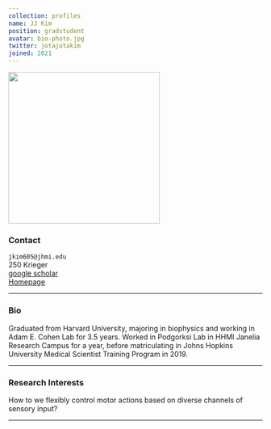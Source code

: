 ```yaml
---
collection: profiles
name: JJ Kim
position: gradstudent
avatar: bio-photo.jpg
twitter: jotajotakim
joined: 2021
---
```


<img width="300" src="{{site.baseurl}}/images/people/{{page.avatar}}" data-action="zoom">

### Contact

<i class="fa fa-envelope-o"></i>  `jkim605@jhmi.edu`<br>
<i class="fa fa-building"></i> 250 Krieger <br>
<i class="fa fa-bar-chart"></i> [google scholar](https://scholar.google.com/citations?user=n04bDbsAAAAJ&hl=en) <br>
 [Homepage](http://jeongjunjjkim.github.io)

<hr>

### Bio

Graduated from Harvard University, majoring in biophysics and working in Adam E. Cohen Lab for 3.5 years. Worked in Podgorksi Lab in HHMI Janelia Research Campus for a year, before matriculating in Johns Hopkins University Medical Scientist Training Program in 2019. 

<hr>

### Research Interests

How to we flexibly control motor actions based on diverse channels of sensory input?

<hr>
